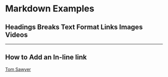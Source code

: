 # Markdown Examples
## Headings Breaks Text Format Links Images Videos
***

## How to Add an In-line link

[Tom Sawyer](https://en.m.wikipedia.org/wiki/Tom_Sawyer)














